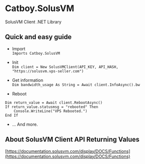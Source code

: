 # Catboy.SolusVM
SolusVM Client .NET Library

## Quick and easy guide
* Import  
`Imports Catboy.SolusVM`  
  
* Init  
`Dim client = New SolusVMClient(API_KEY, API_HASH, "https://solusvm.vps-seller.com")`  
  
* Get information  
`Dim bandwidth_usage As String = Await client.InfoAsync().bw`  
  
* Reboot  
```
Dim return_value = Await client.RebootAsync()
If return_value.statusmsg = "rebooted" Then
    Console.WriteLine("VPS Rebooted.")
End If
```
  
* ... And more.
  
## About SolusVM Client API Returning Values
[https://documentation.solusvm.com/display/DOCS/Functions](https://documentation.solusvm.com/display/DOCS/Functions)
